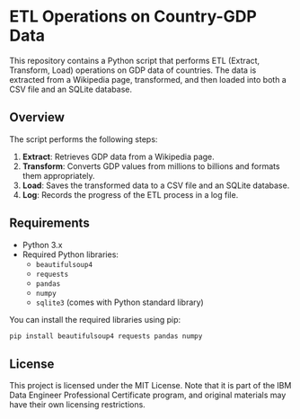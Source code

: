 # ETL Operations on Country-GDP Data

This repository contains a Python script that performs ETL (Extract, Transform, Load) operations on GDP data of countries. The data is extracted from a Wikipedia page, transformed, and then loaded into both a CSV file and an SQLite database.

## Overview

The script performs the following steps:
1. **Extract**: Retrieves GDP data from a Wikipedia page.
2. **Transform**: Converts GDP values from millions to billions and formats them appropriately.
3. **Load**: Saves the transformed data to a CSV file and an SQLite database.
4. **Log**: Records the progress of the ETL process in a log file.

## Requirements

- Python 3.x
- Required Python libraries:
  - `beautifulsoup4`
  - `requests`
  - `pandas`
  - `numpy`
  - `sqlite3` (comes with Python standard library)

You can install the required libraries using pip:

```bash
pip install beautifulsoup4 requests pandas numpy
```

## License
This project is licensed under the MIT License. Note that it is part of the IBM Data Engineer Professional Certificate program, and original materials may have their own licensing restrictions.
